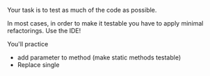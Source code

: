 Your task is to test as much of the code as possible.
 
In most cases, in order to make it testable you have to apply minimal refactorings. Use the IDE!

You'll practice 
 - add parameter to method (make static methods testable)
 - Replace single